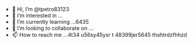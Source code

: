 - 👋 Hi, I’m @tpetro83123
- 👀 I’m interested in ...
- 🌱 I’m currently learning ...6435
- 💞️ I’m looking to collaborate on ...
- 📫 How to reach me ...4t34 u56sy45ysr t
48399jer5645 thshtrdzfhhzd
<!---
tpetro83123/tpetro83123 is a ✨ special ✨ repository because its `README.md` (this file) appears on your GitHub profile.
You can click the Preview link to take a look at your changes.
--->
